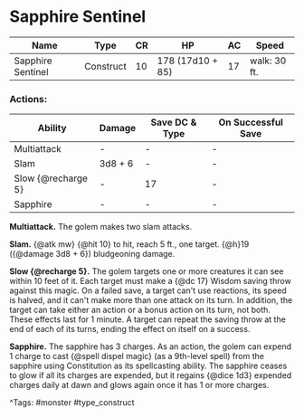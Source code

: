 # Sapphire Sentinel

| Name | Type | CR | HP | AC | Speed |
|------|------|----|----|----|-------|
| Sapphire Sentinel | Construct | 10 | 178 (17d10 + 85) | 17 | walk: 30 ft. |

### Actions:

| Ability | Damage | Save DC & Type | On Successful Save |
|---------|--------|----------------|--------------------|
| Multiattack | - | - | - |
| Slam | 3d8 + 6 | - | - |
| Slow {@recharge 5} | - | 17 | - |
| Sapphire | - | - | - |


**Multiattack.** The golem makes two slam attacks.

**Slam.** {@atk mw} {@hit 10} to hit, reach 5 ft., one target. {@h}19 ({@damage 3d8 + 6}) bludgeoning damage.

**Slow {@recharge 5}.** The golem targets one or more creatures it can see within 10 feet of it. Each target must make a {@dc 17} Wisdom saving throw against this magic. On a failed save, a target can't use reactions, its speed is halved, and it can't make more than one attack on its turn. In addition, the target can take either an action or a bonus action on its turn, not both. These effects last for 1 minute. A target can repeat the saving throw at the end of each of its turns, ending the effect on itself on a success.

**Sapphire.** The sapphire has 3 charges. As an action, the golem can expend 1 charge to cast {@spell dispel magic} (as a 9th-level spell) from the sapphire using Constitution as its spellcasting ability. The sapphire ceases to glow if all its charges are expended, but it regains {@dice 1d3} expended charges daily at dawn and glows again once it has 1 or more charges.

^Tags: #monster #type_construct